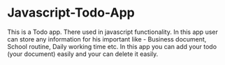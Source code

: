 # Javascript-Todo-App
This is a Todo app. There used in javascript functionality. In this app user can store any information for his important like - Business document, School routine, Daily working time etc. In this app you can add your todo (your document) easily and your can delete it easily.
